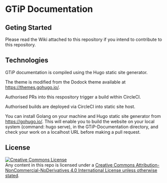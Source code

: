 # GTiP Documentation

## Geting Started
Please read the Wiki attached to this repository if you intend to contribute to this repository.

## Technologies
GTiP documentation is compiled using the Hugo static site generator.

The theme is modified from the Dodock theme available at https://themes.gohugo.io/.

Authorised PRs into this respository trigger a build within CircleCI.

Authorised builds are deployed via CircleCI into static site host.

You can install Golang on your machine and Hugo static site generator from https://gohugo.io/. This will enable you to build the website on your local system (command: hugo serve), in the GTiP-Documentation directory, and check your work on a localhost URL before making a pull request.

## License
<a rel="license" href="http://creativecommons.org/licenses/by-nc-nd/4.0/"><img alt="Creative Commons License" style="border-width:0" src="https://i.creativecommons.org/l/by-nc-nd/4.0/88x31.png" /></a><br />Any content in this repo is licensed under a <a rel="license" href="http://creativecommons.org/licenses/by-nc-nd/4.0/">Creative Commons Attribution-NonCommercial-NoDerivatives 4.0 International License unless otherwise stated</a>.
